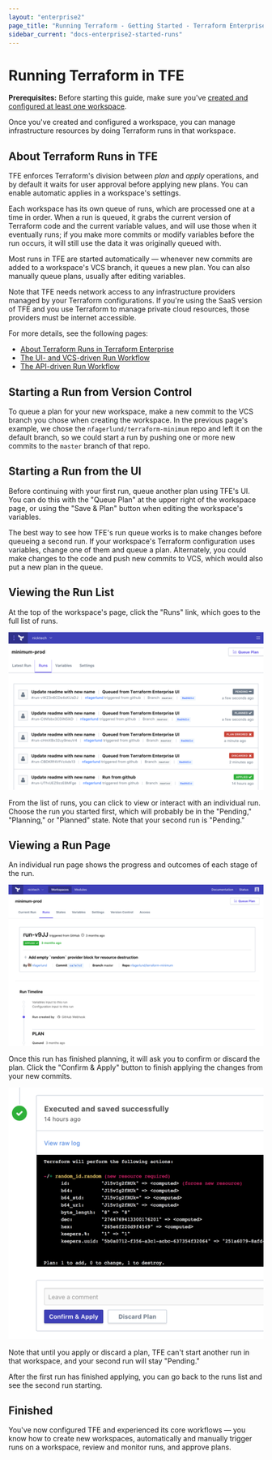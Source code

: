 ```yaml
---
layout: "enterprise2"
page_title: "Running Terraform - Getting Started - Terraform Enterprise"
sidebar_current: "docs-enterprise2-started-runs"
---
```


# Running Terraform in TFE

**Prerequisites:** Before starting this guide, make sure you've [created and configured at least one workspace](./workspaces.html).

Once you've created and configured a workspace, you can manage infrastructure resources by doing Terraform runs in that workspace.


## About Terraform Runs in TFE

TFE enforces Terraform's division between _plan_ and _apply_ operations, and by default it waits for user approval before applying new plans. You can enable automatic applies in a workspace's settings.

Each workspace has its own queue of runs, which are processed one at a time in order. When a run is queued, it grabs the current version of Terraform code and the current variable values, and will use those when it eventually runs; if you make more commits or modify variables before the run occurs, it will still use the data it was originally queued with.

Most runs in TFE are started automatically — whenever new commits are added to a workspace's VCS branch, it queues a new plan. You can also manually queue plans, usually after editing variables.

Note that TFE needs network access to any infrastructure providers managed by your Terraform configurations. If you're using the SaaS version of TFE and you use Terraform to manage private cloud resources, those providers must be internet accessible.

For more details, see the following pages:

- [About Terraform Runs in Terraform Enterprise](../workspaces/run-basics.html)
- [The UI- and VCS-driven Run Workflow](../workspaces/run-ui.html)
- [The API-driven Run Workflow](../workspaces/run-api.html)

## Starting a Run from Version Control

To queue a plan for your new workspace, make a new commit to the VCS branch you chose when creating the workspace. In the previous page's example, we chose the `nfagerlund/terraform-minimum` repo and left it on the default branch, so we could start a run by pushing one or more new commits to the `master` branch of that repo.

## Starting a Run from the UI

Before continuing with your first run, queue another plan using TFE's UI. You can do this with the "Queue Plan" at the upper right of the workspace page, or using the "Save & Plan" button when editing the workspace's variables.

The best way to see how TFE's run queue works is to make changes before queueing a second run. If your workspace's Terraform configuration uses variables, change one of them and queue a plan. Alternately, you could make changes to the code and push new commits to VCS, which would also put a new plan in the queue.

## Viewing the Run List

At the top of the workspace's page, click the "Runs" link, which goes to the full list of runs.

![runs list](../workspaces/images/runs-list.png)

From the list of runs, you can click to view or interact with an individual run. Choose the run you started first, which will probably be in the "Pending," "Planning," or "Planned" state. Note that your second run is "Pending."

## Viewing a Run Page

An individual run page shows the progress and outcomes of each stage of the run.

![a run page](../workspaces/images/runs-run-page.png)

Once this run has finished planning, it will ask you to confirm or discard the plan. Click the "Confirm & Apply" button to finish applying the changes from your new commits.

![confirm button](../workspaces/images/runs-confirm.png)

Note that until you apply or discard a plan, TFE can't start another run in that workspace, and your second run will stay "Pending."

After the first run has finished applying, you can go back to the runs list and see the second run starting.

## Finished

You've now configured TFE and experienced its core workflows — you know how to create new workspaces, automatically and manually trigger runs on a workspace, review and monitor runs, and approve plans.
